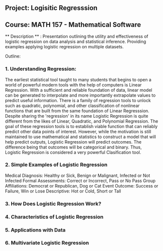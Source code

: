 ## Project: Logisitic Regresssion
## Course: MATH 157 - Mathematical Software

** Description **  : Presentation outlining the utility and effectiveness of logistic regression on data analysis and statistical inference. Providing examples applying logistic regression on multiple datasets.


Outline:
### 1. Understanding Regression:

The earliest statistical tool taught to many students that begins to open a world of powerful modern tools with the help of computers is Linear Regression. With a sufficient and reliable foundation of data, linear model can be generated to interpolate and more importantly extrapolate values to predict useful information. There is a family of regression tools to unlock such as quadratic, polynomial, and other classification of nonlinear functions that are built from the same foundation of Linear Regresssion. Despite sharing the 'regression' in its name Logistic Regression is quite different from the likes of Linear, Quadratic, and Polynomial Regression. The goal of these regression tools is to establish viable function that can reliably predict other data points of interest.  However, while the motivation is still maintained to use mathematical and statistics to construct a model that will help predict outputs, Logistic Regression will predict outcomes.  The difference being that outcomes will be categorical and binary.  Thus, Logistic Regression is considered a very powerful Clasification tool. 

### 2. Simple Examples of Logistic Regression
Medical Diagnosis: Healthy or Sick, Benign or Malignant, Infected or Not Infected
Formal Assessments: Correct or Incorrect, Pass or No Pass
Group Affiliations: Democrat or Republican, Dog or Cat
Event Outcome: Success or Failure, Win or Lose
Descriptive: Hot or Cold, Short or Tall

### 3. How Does Logistic Regression Work?


### 4. Characteristics of Logistic Regression




### 5. Applications with Data


### 6. Multivariate Logistic Regression


